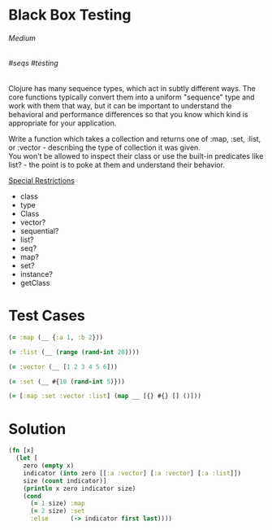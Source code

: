 # Black Box Testing

###### Medium
###### #seqs #testing

Clojure has many sequence types, which act in subtly different ways. The core functions typically convert them into a uniform "sequence" type and work with them that way, but it can be important to understand the behavioral and performance differences so that you know which kind is appropriate for your application.  
  
Write a function which takes a collection and returns one of :map, :set, :list, or :vector - describing the type of collection it was given.  
You won't be allowed to inspect their class or use the built-in predicates like list? - the point is to poke at them and understand their behavior.  

<u>Special Restrictions</u>  
- class
- type
- Class
- vector?
- sequential?
- list?
- seq?
- map?
- set?
- instance?
- getClass

# Test Cases
```clojure
(= :map (__ {:a 1, :b 2}))
```
```clojure
(= :list (__ (range (rand-int 20))))
```
```clojure
(= :vector (__ [1 2 3 4 5 6]))
```
```clojure
(= :set (__ #{10 (rand-int 5)}))
```
```clojure
(= [:map :set :vector :list] (map __ [{} #{} [] ()]))
```

# Solution
```clojure
(fn [x]
  (let [
    zero (empty x)
    indicator (into zero [[:a :vector] [:a :vector] [:a :list]])
    size (count indicator)]
    (println x zero indicator size)
    (cond
      (= 1 size) :map
      (= 2 size) :set
      :else      (-> indicator first last))))
```
